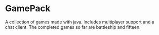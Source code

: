 # GamePack
A collection of games made with java. Includes multiplayer support and a chat client. The completed games so far are battleship and fifteen.
